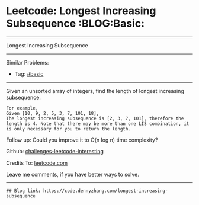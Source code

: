 
# Leetcode: Longest Increasing Subsequence     :BLOG:Basic:

---

Longest Increasing Subsequence  

---

Similar Problems:  

-   Tag: [#basic](https://code.dennyzhang.com/category/basic)

---

Given an unsorted array of integers, find the length of longest increasing subsequence.  

    For example,
    Given [10, 9, 2, 5, 3, 7, 101, 18],
    The longest increasing subsequence is [2, 3, 7, 101], therefore the length is 4. Note that there may be more than one LIS combination, it is only necessary for you to return the length.

Follow up: Could you improve it to O(n log n) time complexity?  

Github: [challenges-leetcode-interesting](https://github.com/DennyZhang/challenges-leetcode-interesting/tree/master/problems/longest-increasing-subsequence)  

Credits To: [leetcode.com](https://leetcode.com/problems/longest-increasing-subsequence/description/)  

Leave me comments, if you have better ways to solve.  

---

    ## Blog link: https://code.dennyzhang.com/longest-increasing-subsequence


